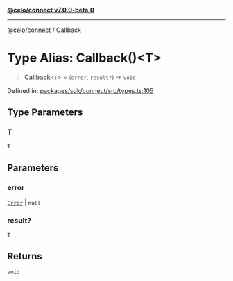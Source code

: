 [**@celo/connect v7.0.0-beta.0**](../README.md)

***

[@celo/connect](../globals.md) / Callback

# Type Alias: Callback()\<T\>

> **Callback**\<`T`\> = (`error`, `result?`) => `void`

Defined in: [packages/sdk/connect/src/types.ts:105](https://github.com/celo-org/developer-tooling/blob/master/packages/sdk/connect/src/types.ts#L105)

## Type Parameters

### T

`T`

## Parameters

### error

[`Error`](../interfaces/Error.md) | `null`

### result?

`T`

## Returns

`void`

